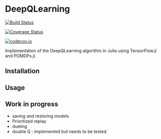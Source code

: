 # DeepQLearning

[![Build Status](https://travis-ci.org/MaximeBouton/DeepQLearning.jl.svg?branch=master)](https://travis-ci.org/MaximeBouton/DeepQLearning.jl)

[![Coverage Status](https://coveralls.io/repos/MaximeBouton/DeepQLearning.jl/badge.svg?branch=master&service=github)](https://coveralls.io/github/MaximeBouton/DeepQLearning.jl?branch=master)

[![codecov.io](http://codecov.io/github/MaximeBouton/DeepQLearning.jl/coverage.svg?branch=master)](http://codecov.io/github/MaximeBouton/DeepQLearning.jl?branch=master)

Implementation of the DeepQLearning algorithm in Julia using TensorFlow.jl and POMDPs.jl.

## Installation


## Usage


## Work in progress

- saving and restoring models
- Prioritized replay
- dueling
- double Q : implemented but needs to be tested
